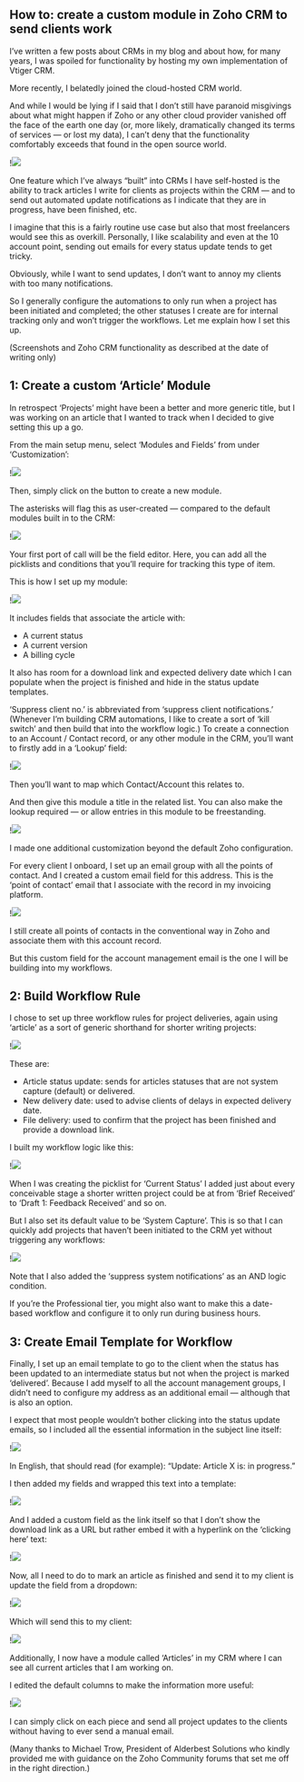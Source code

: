## How to: create a custom module in Zoho CRM to send clients work

I’ve written a few posts about CRMs in my blog and about how, for many years, I was spoiled for functionality by hosting my own implementation of Vtiger CRM.

More recently, I belatedly joined the cloud-hosted CRM world.

And while I would be lying if I said that I don’t still have paranoid misgivings about what might happen if Zoho or any other cloud provider vanished off the face of the earth one day (or, more likely, dramatically changed its terms of services — or lost my data), I can’t deny that the functionality comfortably exceeds that found in the open source world.

!![](/images/31.png)

One feature which I’ve always “built” into CRMs I have self-hosted is the ability to track articles I write for clients as projects within the CRM — and to send out automated update notifications as I indicate that they are in progress, have been finished, etc.

I imagine that this is a fairly routine use case but also that most freelancers would see this as overkill. Personally, I like scalability and even at the 10 account point, sending out emails for every status update tends to get tricky.

Obviously, while I want to send updates, I don’t want to annoy my clients with too many notifications.

So I generally configure the automations to only run when a project has been initiated and completed; the other statuses I create are for internal tracking only and won’t trigger the workflows.
Let me explain how I set this up.

(Screenshots and Zoho CRM functionality as described at the date of writing only)

## 1: Create a custom ‘Article’ Module

In retrospect ‘Projects’ might have been a better and more generic title, but I was working on an article that I wanted to track when I decided to give setting this up a go.

From the main setup menu, select ‘Modules and Fields’ from under ‘Customization’:

!![](/images/32.png)

Then, simply click on the button to create a new module.

The asterisks will flag this as user-created — compared to the default modules built in to the CRM:

!![](/images/33.png)


Your first port of call will be the field editor.
Here, you can add all the picklists and conditions that you’ll require for tracking this type of item.

This is how I set up my module:

!![](/images/35.png)

It includes fields that associate the article with:

- A current status
- A current version
- A billing cycle

It also has room for a download link and expected delivery date which I can populate when the project is finished and hide in the status update templates.

‘Suppress client no.’ is abbreviated from ‘suppress client notifications.’ (Whenever I’m building CRM automations, I like to create a sort of ‘kill switch’ and then build that into the workflow logic.)
To create a connection to an Account / Contact record, or any other module in the CRM, you’ll want to firstly add in a ‘Lookup’ field:

!![](/images/36.png)

Then you’ll want to map which Contact/Account this relates to.

And then give this module a title in the related list. You can also make the lookup required — or allow entries in this module to be freestanding.

!![](/images/37.png)

I made one additional customization beyond the default Zoho configuration.

For every client I onboard, I set up an email group with all the points of contact. And I created a custom email field for this address. This is the ‘point of contact’ email that I associate with the record in my invoicing platform.

!![](/images/38.png)

I still create all points of contacts in the conventional way in Zoho and associate them with this account record.

But this custom field for the account management email is the one I will be building into my workflows.

## 2: Build Workflow Rule

I chose to set up three workflow rules for project deliveries, again using ‘article’ as a sort of generic shorthand for shorter writing projects:

!![](/images/41.png)

These are:

- Article status update: sends for articles statuses that are not system capture (default) or delivered.
- New delivery date: used to advise clients of delays in expected delivery date.
- File delivery: used to confirm that the project has been finished and provide a download link.

I built my workflow logic like this:


!![](/images/42.png)

When I was creating the picklist for ‘Current Status’ I added just about every conceivable stage a shorter written project could be at from ‘Brief Received’ to ‘Draft 1: Feedback Received’ and so on.

But I also set its default value to be ‘System Capture’. This is so that I can quickly add projects that haven’t been initiated to the CRM yet without triggering any workflows:

!![](/images/43.png)

Note that I also added the ‘suppress system notifications’ as an AND logic condition.

If you’re the Professional tier, you might also want to make this a date-based workflow and configure it to only run during business hours.

## 3: Create Email Template for Workflow

Finally, I set up an email template to go to the client when the status has been updated to an intermediate status but not when the project is marked ‘delivered’. Because I add myself to all the account management groups, I didn’t need to configure my address as an additional email — although that is also an option.

I expect that most people wouldn’t bother clicking into the status update emails, so I included all the essential information in the subject line itself:

!![](/images/44.png)

In English, that should read (for example): “Update: Article X is: in progress.”

I then added my fields and wrapped this text into a template:

!![](/images/45.png)

And I added a custom field as the link itself so that I don’t show the download link as a URL but rather embed it with a hyperlink on the ‘clicking here’ text:

!![](/images/46.png)

Now, all I need to do to mark an article as finished and send it to my client is update the field from a dropdown:

!![](/images/47.png)

Which will send this to my client:

!![](/images/48.png)

Additionally, I now have a module called ‘Articles’ in my CRM where I can see all current articles that I am working on.

I edited the default columns to make the information more useful:

!![](/images/49.png)

I can simply click on each piece and send all project updates to the clients without having to ever send a manual email.

(Many thanks to Michael Trow, President of Alderbest Solutions who kindly provided me with guidance on the Zoho Community forums that set me off in the right direction.)




